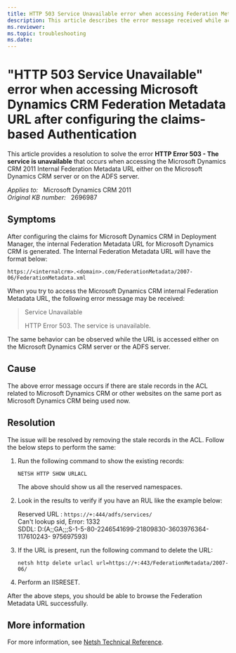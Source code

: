 ```yaml
---
title: HTTP 503 Service Unavailable error when accessing Federation Metadata URL
description: This article describes the error message received while accessing the Microsoft Dynamics CRM 2011 Internal Federation Metadata URL either on the Microsoft Dynamics CRM server or on the ADFS server after configuring the claims-based Authentication for the Microsoft Dynamics CRM 2011.
ms.reviewer: 
ms.topic: troubleshooting
ms.date: 
---
```

# "HTTP 503 Service Unavailable" error when accessing Microsoft Dynamics CRM Federation Metadata URL after configuring the claims-based Authentication

This article provides a resolution to solve the error **HTTP Error 503 - The service is unavailable** that occurs when accessing the Microsoft Dynamics CRM 2011 Internal Federation Metadata URL either on the Microsoft Dynamics CRM server or on the ADFS server.

_Applies to:_ &nbsp; Microsoft Dynamics CRM 2011  
_Original KB number:_ &nbsp; 2696987

## Symptoms

After configuring the claims for Microsoft Dynamics CRM in Deployment Manager, the internal Federation Metadata URL for Microsoft Dynamics CRM is generated. The Internal Federation Metadata URL will have the format below:

`https://<internalcrm>.<domain>.com/FederationMetadata/2007-06/FederationMetadata.xml`

When you try to access the Microsoft Dynamics CRM internal Federation Metadata URL, the following error message may be received:

> Service Unavailable
>
> HTTP Error 503. The service is unavailable.

The same behavior can be observed while the URL is accessed either on the Microsoft Dynamics CRM server or the ADFS server.

## Cause

The above error message occurs if there are stale records in the ACL related to Microsoft Dynamics CRM or other websites on the same port as Microsoft Dynamics CRM being used now.

## Resolution

The issue will be resolved by removing the stale records in the ACL. Follow the below steps to perform the same:

1. Run the following command to show the existing records:

    `NETSH HTTP SHOW URLACL`

    The above should show us all the reserved namespaces.

2. Look in the results to verify if you have an RUL like the example below:

    Reserved URL : `https://+:444/adfs/services/`  
    Can't lookup sid, Error: 1332  
    SDDL: D:(A;;GA;;;S-1-5-80-2246541699-21809830-3603976364-117610243- 975697593)

3. If the URL is present, run the following command to delete the URL:

   `netsh http delete urlacl url=https://+:443/FederationMetadata/2007-06/`

4. Perform an IISRESET.

After the above steps, you should be able to browse the Federation Metadata URL successfully.

## More information

For more information, see [Netsh Technical Reference](/previous-versions/windows/it-pro/windows-server-2008-R2-and-2008/cc725935(v=ws.10)).

